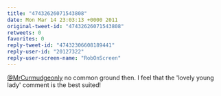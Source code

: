 ```yaml
---
title: "47432626071543808"
date: Mon Mar 14 23:03:13 +0000 2011
original-tweet-id: "47432626071543808"
retweets: 0
favorites: 0
reply-tweet-id: "47432306608189441"
reply-user-id: "20127322"
reply-user-screen-name: "RobOnScreen"
---
```

<a href="https://twitter.com/MrCurmudgeonly">@MrCurmudgeonly</a> no common ground then. I feel that the 'lovely young lady' comment is the best suited!
